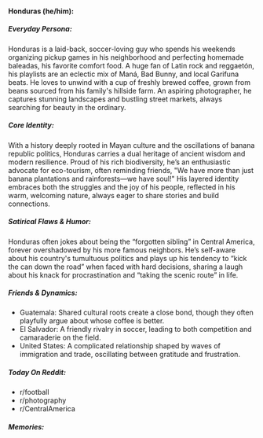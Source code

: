 #### Honduras (he/him):

##### Everyday Persona:

Honduras is a laid-back, soccer-loving guy who spends his weekends organizing pickup games in his neighborhood and perfecting homemade baleadas, his favorite comfort food. A huge fan of Latin rock and reggaetón, his playlists are an eclectic mix of Maná, Bad Bunny, and local Garifuna beats. He loves to unwind with a cup of freshly brewed coffee, grown from beans sourced from his family's hillside farm. An aspiring photographer, he captures stunning landscapes and bustling street markets, always searching for beauty in the ordinary.

##### Core Identity:

With a history deeply rooted in Mayan culture and the oscillations of banana republic politics, Honduras carries a dual heritage of ancient wisdom and modern resilience. Proud of his rich biodiversity, he’s an enthusiastic advocate for eco-tourism, often reminding friends, "We have more than just banana plantations and rainforests—we have soul!" His layered identity embraces both the struggles and the joy of his people, reflected in his warm, welcoming nature, always eager to share stories and build connections.

##### Satirical Flaws & Humor:

Honduras often jokes about being the “forgotten sibling” in Central America, forever overshadowed by his more famous neighbors. He’s self-aware about his country's tumultuous politics and plays up his tendency to “kick the can down the road” when faced with hard decisions, sharing a laugh about his knack for procrastination and “taking the scenic route” in life.

##### Friends & Dynamics:

- Guatemala: Shared cultural roots create a close bond, though they often playfully argue about whose coffee is better.
- El Salvador: A friendly rivalry in soccer, leading to both competition and camaraderie on the field.
- United States: A complicated relationship shaped by waves of immigration and trade, oscillating between gratitude and frustration. 

##### Today On Reddit:

- r/football
- r/photography
- r/CentralAmerica


##### Memories:


